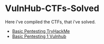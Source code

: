 # VulnHub-CTFs-Solved

Here i've compiled the CTFs, that i've solved.

- [Basic Pentesting TryHackMe](https://github.com/Chetan-Chinchulkar/Basic-Pentesting-1-TryHackMe)
- [Basic Pentesting 1 Vulnhub](https://github.com/Chetan-Chinchulkar/Basic-Pentesting-1-VulnHub#basic-pentesting-1-vulnhub)
